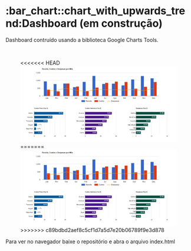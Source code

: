 <h1>:bar_chart::chart_with_upwards_trend:Dashboard (em construção)</h1>
<p>Dashboard contruído usando a biblioteca Google Charts Tools.</p>
<br>
<figure>
<<<<<<< HEAD
    <img src="dashboard.JPG">
=======
    <img src="dashboard.JPG">
>>>>>>> c89bdbd2aef8c5cf1d7a5d7e20b06789f9e3d878
</figure>

Para ver no navegador baixe o repositório e abra o arquivo index.html
